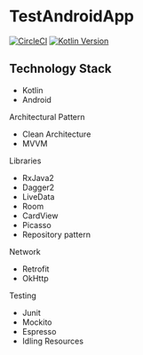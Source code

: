 # TestAndroidApp

[![CircleCI](https://circleci.com/gh/HamidQureshi/workflows/Movie_Test/tree/master.svg?style=svg)](https://circleci.com/gh/HamidQureshi/workflows/Movie_Test/tree/master)
[![Kotlin Version](https://img.shields.io/badge/kotlin-1.3.31-blue.svg)](http://kotlinlang.org/)

## Technology Stack
* Kotlin
* Android

Architectural Pattern
* Clean Architecture
* MVVM

Libraries
* RxJava2
* Dagger2
* LiveData
* Room
* CardView
* Picasso
* Repository pattern 


Network
* Retrofit
* OkHttp

Testing
* Junit
* Mockito
* Espresso
* Idling Resources

